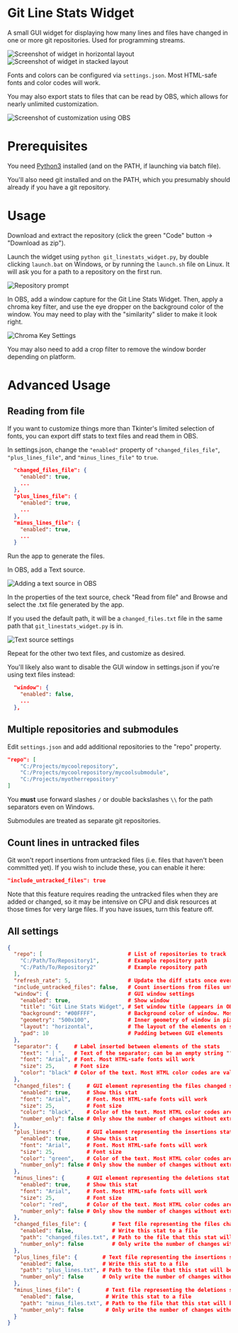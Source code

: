 # Git Line Stats Widget

A small GUI widget for displaying how many lines and files have changed in one or more git repositories. Used for programming streams.

![Screenshot of widget in horizontal layout](https://i.imgur.com/W8tUybp.png)
![Screenshot of widget in stacked layout](https://i.imgur.com/bavyUnQ.png)

Fonts and colors can be configured via `settings.json`. Most HTML-safe fonts and color codes will work.

You may also export stats to files that can be read by OBS, which allows for nearly unlimited customization.

![Screenshot of customization using OBS](https://i.imgur.com/RZyRMws.png)

# Prerequisites

You need [Python3](https://www.python.org/downloads/) installed (and on the PATH, if launching via batch file).

You'll also need git installed and on the PATH, which you presumably should already if you have a git repository.


# Usage

Download and extract the repository (click the green "Code" button -> "Download as zip").

Launch the widget using `python git_linestats_widget.py`, by double clicking `launch.bat` on Windows, or by running the `launch.sh` file on Linux. It will ask you for a path to a repository on the first run.

![Repository prompt](https://i.imgur.com/hlNmFhn.png)

In OBS, add a window capture for the Git Line Stats Widget. Then, apply a chroma key filter, and use the eye dropper on the background color of the window. You may need to play with the "similarity" slider to make it look right.

![Chroma Key Settings](https://i.imgur.com/mCgZWf7.png)

You may also need to add a crop filter to remove the window border depending on platform.

# Advanced Usage

## Reading from file
If you want to customize things more than Tkinter's limited selection of fonts, you can export diff stats to text files and read them in OBS.

In settings.json, change the `"enabled"` property of `"changed_files_file"`, `"plus_lines_file"`, and `"minus_lines_file"` to `true`.
```json
  "changed_files_file": {
    "enabled": true,
    ...
  },
  "plus_lines_file": {
    "enabled": true,
    ...
  },
  "minus_lines_file": {
    "enabled": true,
    ...
  }
```
Run the app to generate the files.

In OBS, add a Text source.

![Adding a text source in OBS](https://i.imgur.com/GcMgIr6.png)

In the properties of the text source, check "Read from file" and Browse and select the .txt file generated by the app.

If you used the default path, it will be a `changed_files.txt` file in the same path that `git_linestats_widget.py` is in.

![Text source settings](https://i.imgur.com/Btv0M73.png)

Repeat for the other two text files, and customize as desired.

You'll likely also want to disable the GUI window in settings.json if you're using text files instead:
```json
  "window": {
    "enabled": false,
    ...
  },
```


## Multiple repositories and submodules
Edit `settings.json` and add additional repositories to the "repo" property.
```json
"repo": [
    "C:/Projects/mycoolrepository",
    "C:/Projects/mycoolrepository/mycoolsubmodule",
    "C:/Projects/myotherrepository"
]
```
You **must** use forward slashes `/` or double backslashes `\\` for the path separators even on Windows.

Submodules are treated as separate git repositories.

## Count lines in untracked files
Git won't report insertions from untracked files (i.e. files that haven't been committed yet). If you wish to include these, you can enable it here:

```json
"include_untracked_files": true
```

Note that this feature requires reading the untracked files when they are added or changed, so it may be intensive on CPU and disk resources at those times for very large files. If you have issues, turn this feature off.

## All settings
```json
{
  "repo": [                           # List of repositories to track
    "C:/Path/To/Repository1",         # Example repository path
    "C:/Path/To/Repository2"          # Example repository path
  ],
  "refresh_rate": 5,                  # Update the diff stats once every "refresh_rate" seconds
  "include_untracked_files": false,   # Count insertions from files untracked by git (i.e. new files that haven't been committed yet)
  "window": {                         # GUI window settings
    "enabled": true,                  # Show window
    "title": "Git Line Stats Widget", # Set window title (appears in OBS)
    "background": "#00FFFF",          # Background color of window. Most HTML color codes are valid
    "geometry": "500x100",            # Inner geometry of window in pixels. Make this large enough to contain the text
    "layout": "horizontal",           # The layout of the elements on screen. Valid options: "horizontal", "vertical", "stacked"
    "pad": 10                         # Padding between GUI elements
  },
  "separator": {     # Label inserted between elements of the stats
    "text": " | ",   # Text of the separator; can be an empty string "" or a space " " or any other text
    "font": "Arial", # Font. Most HTML-safe fonts will work
    "size": 25,      # Font size
    "color": "black" # Color of the text. Most HTML color codes are valid
  },
  "changed_files": {     # GUI element representing the files changed stat
    "enabled": true,     # Show this stat
    "font": "Arial",     # Font. Most HTML-safe fonts will work
    "size": 25,          # Font size
    "color": "black",    # Color of the text. Most HTML color codes are valid
    "number_only": false # Only show the number of changes without extra text
  },
  "plus_lines": {        # GUI element representing the insertions stat
    "enabled": true,     # Show this stat
    "font": "Arial",     # Font. Most HTML-safe fonts will work
    "size": 25,          # Font size
    "color": "green",    # Color of the text. Most HTML color codes are valid
    "number_only": false # Only show the number of changes without extra text
  },
  "minus_lines": {       # GUI element representing the deletions stat
    "enabled": true,     # Show this stat
    "font": "Arial",     # Font. Most HTML-safe fonts will work
    "size": 25,          # Font size
    "color": "red",      # Color of the text. Most HTML color codes are valid
    "number_only": false # Only show the number of changes without extra text
  },
  "changed_files_file": {        # Text file representing the files changed stat
    "enabled": false,            # Write this stat to a file
    "path": "changed_files.txt", # Path to the file that this stat will be written to
    "number_only": false         # Only write the number of changes without extra text
  },
  "plus_lines_file": {        # Text file representing the insertions stat
    "enabled": false,         # Write this stat to a file
    "path": "plus_lines.txt", # Path to the file that this stat will be written to
    "number_only": false      # Only write the number of changes without extra text
  },
  "minus_lines_file": {        # Text file representing the deletions stat
    "enabled": false,          # Write this stat to a file
    "path": "minus_files.txt", # Path to the file that this stat will be written to
    "number_only": false       # Only write the number of changes without extra text
  }
}
```
